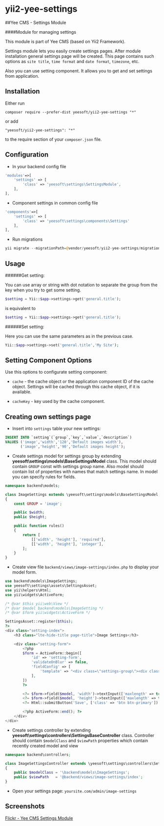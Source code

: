 # yii2-yee-settings

##Yee CMS - Settings Module

####Module for managing settings 

This module is part of Yee CMS (based on Yii2 Framework).

Settings module lets you easily create settings pages. After module installation general settings page will be created. This page contains such options as `site title`, `time format` and `date format`, `timezone`, etc.

Also you can use setting component. It allows you to get and set settings from application.

Installation
------------

Either run

```
composer require --prefer-dist yeesoft/yii2-yee-settings "*"
```

or add

```
"yeesoft/yii2-yee-settings": "*"
```

to the require section of your `composer.json` file.

Configuration
------
- In your backend config file

```php
'modules'=>[
	'settings' => [
		'class' => 'yeesoft\settings\SettingsModule',
	],
],
```

- Component settings in common config file

```php
'components'=>[
	'settings' => [
		'class' => 'yeesoft\settings\components\Settings'
	],
],
```

- Run migrations

```php
yii migrate --migrationPath=@vendor/yeesoft/yii2-yee-settings/migrations/
```

Usage
---

######Get setting:

You can use array or string with dot notation to separate the group from the key when you try to get some setting.

```php
$setting = Yii::$app->settings->get('general.title');
```

is equivalent to

```php
$setting = Yii::$app->settings->get('general.title');
```

######Set setting:

Here you can use the same parameters as in the previous case.

```php
Yii::$app->settings->set('general.title','My Site');
```

Setting Component Options
-------

Use this options to configurate setting component:
 
- `cache` - the cache object or the application component ID of the cache object. Settings will be cached through this cache object, if it is available.

- `cacheKey` - key used by the cache component.

Creating own settings page
-------

- Insert into `settings` table your new settings:
```sql
INSERT INTO `setting`(`group`,`key`,`value`,`description`) 
VALUES ('image','width','120','Default images width'),
       ('image','height','90','Default images height');
```

- Create settings model for settings group by extending **yeesoft\settings\models\BaseSettingsModel** class. This model should contain `GROUP` const with settings group name. Also model should contain list of properties with names that match settings name. In model you can specify rules for fields.
```php
namespace backend\models;

class ImageSettings extends \yeesoft\settings\models\BaseSettingsModel
{
    const GROUP = 'image';

    public $width;
    public $height;

    public function rules()
    {
        return [
            [['width', 'height'], 'required'],
            [['width', 'height'], 'integer'],
        ];
    }
}
```

- Create view file `backend/views/image-settings/index.php` to display your model form.
```php
use backend\models\ImageSettings;
use yeesoft\settings\assets\SettingsAsset;
use yii\helpers\Html;
use yii\widgets\ActiveForm;

/* @var $this yii\web\View */
/* @var $model backend\models\ImageSetting */
/* @var $form yii\widgets\ActiveForm */

SettingsAsset::register($this);
?>
<div class="setting-index">
    <h3 class="lte-hide-title page-title">Image Settings</h3>

    <div class="setting-form">
        <?php
        $form = ActiveForm::begin([
            'id' => 'setting-form',
            'validateOnBlur' => false,
            'fieldConfig' => [
                'template' => "<div class=\"settings-group\"><div class=\"settings-label\">{label}</div>\n<div class=\"settings-field\">{input}\n{hint}\n{error}</div></div>"
            ],
        ])
        ?>

        <?= $form->field($model, 'width')->textInput(['maxlength' => true])->hint($model->getDescription('width')) ?>
        <?= $form->field($model, 'height')->textInput(['maxlength' => true])->hint($model->getDescription('height')) ?>
        <?= Html::submitButton('Save', ['class' => 'btn btn-primary']) ?>

        <?php ActiveForm::end(); ?>
    </div>
</div>
```

- Create settings controller by extending **yeesoft\settings\controllers\SettingsBaseController** class.
Controller should contain `$modelClass` and `$viewPath` properties which contain recently created model and view 

```php
namespace backend\controllers;

class ImageSettingsController extends \yeesoft\settings\controllers\SettingsBaseController
{
    public $modelClass = '\backend\models\ImageSettings';
    public $viewPath   = '@backend/views/image-settings/index';
}
```

- Open your settings page: `yoursite.com/admin/image-settings`
  
Screenshots
-------  

[Flickr - Yee CMS Settings Module](https://www.flickr.com/photos/134050409@N07/sets/72157656663599746)
